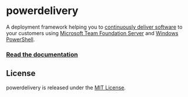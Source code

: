 powerdelivery
=============

A deployment framework helping you to [continuously deliver software](http://continuousdelivery.com/) to your customers using [Microsoft Team Foundation Server](http://msdn.microsoft.com/en-us/vstudio/ff637362.aspx) and [Windows PowerShell](http://technet.microsoft.com/en-us/library/bb978526.aspx).

### [Read the documentation](http://eavonius.github.io/powerdelivery/index.html)


## License

powerdelivery is released under the [MIT License](http://www.opensource.org/licenses/MIT).

